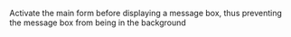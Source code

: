 Activate the main form before displaying a message box, thus preventing the message box from being in the background
